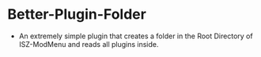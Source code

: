 # Better-Plugin-Folder
- An extremely simple plugin that creates a folder in the Root Directory of ISZ-ModMenu and reads all plugins inside.

